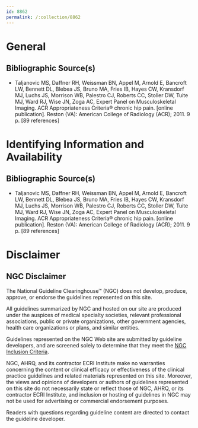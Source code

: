 ```yaml
---
id: 8862
permalink: /:collection/8862
---
```


# General

## Bibliographic Source(s)

- Taljanovic MS, Daffner RH, Weissman BN, Appel M, Arnold E, Bancroft LW, Bennett DL, Blebea JS, Bruno MA, Fries IB, Hayes CW, Kransdorf MJ, Luchs JS, Morrison WB, Palestro CJ, Roberts CC, Stoller DW, Tuite MJ, Ward RJ, Wise JN, Zoga AC, Expert Panel on Musculoskeletal Imaging. ACR Appropriateness Criteria® chronic hip pain. [online publication]. Reston (VA): American College of Radiology (ACR); 2011. 9 p. [89 references]

# Identifying Information and Availability

## Bibliographic Source(s)

- Taljanovic MS, Daffner RH, Weissman BN, Appel M, Arnold E, Bancroft LW, Bennett DL, Blebea JS, Bruno MA, Fries IB, Hayes CW, Kransdorf MJ, Luchs JS, Morrison WB, Palestro CJ, Roberts CC, Stoller DW, Tuite MJ, Ward RJ, Wise JN, Zoga AC, Expert Panel on Musculoskeletal Imaging. ACR Appropriateness Criteria® chronic hip pain. [online publication]. Reston (VA): American College of Radiology (ACR); 2011. 9 p. [89 references]

# Disclaimer

## NGC Disclaimer

The National Guideline Clearinghouse™ (NGC) does not develop, produce, approve, or endorse the guidelines represented on this site.

All guidelines summarized by NGC and hosted on our site are produced under the auspices of medical specialty societies, relevant professional associations, public or private organizations, other government agencies, health care organizations or plans, and similar entities.

Guidelines represented on the NGC Web site are submitted by guideline developers, and are screened solely to determine that they meet the [NGC Inclusion Criteria](/help-and-about/summaries/inclusion-criteria).

NGC, AHRQ, and its contractor ECRI Institute make no warranties concerning the content or clinical efficacy or effectiveness of the clinical practice guidelines and related materials represented on this site. Moreover, the views and opinions of developers or authors of guidelines represented on this site do not necessarily state or reflect those of NGC, AHRQ, or its contractor ECRI Institute, and inclusion or hosting of guidelines in NGC may not be used for advertising or commercial endorsement purposes.

Readers with questions regarding guideline content are directed to contact the guideline developer.

